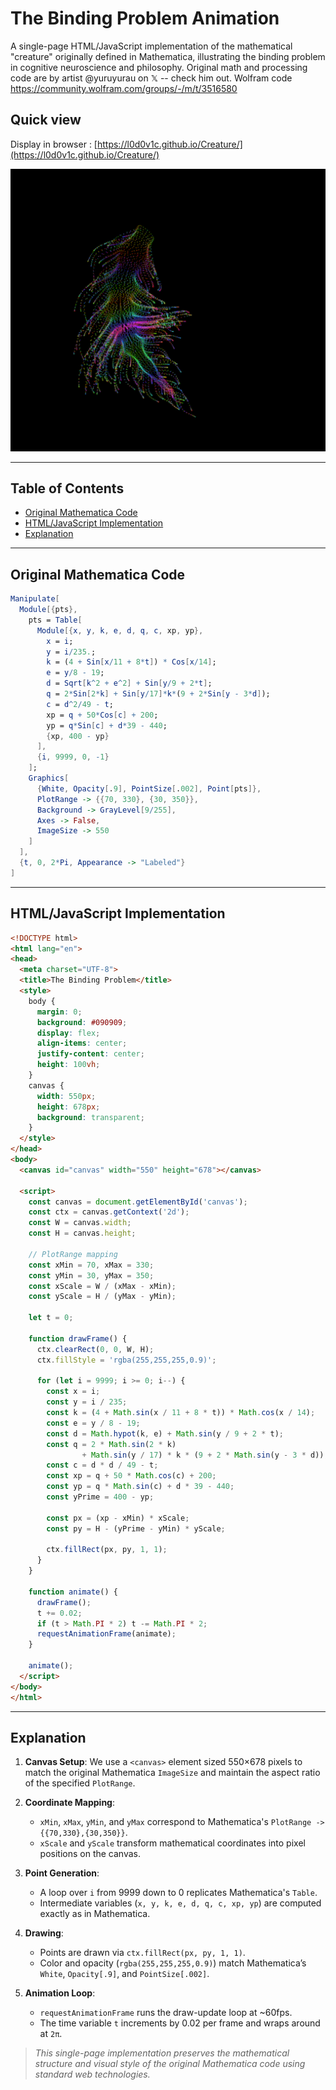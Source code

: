 # The Binding Problem Animation

A single-page HTML/JavaScript implementation of the mathematical "creature" originally defined in Mathematica, illustrating the binding problem in cognitive neuroscience and philosophy. Original math and processing code are by artist @yuruyurau on 𝕏 -- check him out. Wolfram code https://community.wolfram.com/groups/-/m/t/3516580



## Quick view

Display in browser : [https://l0d0v1c.github.io/Creature/](https://l0d0v1c.github.io/Creature/)





![](anim.gif)

---

## Table of Contents

- [Original Mathematica Code](#original-mathematica-code)
- [HTML/JavaScript Implementation](#htmljavascript-implementation)
- [Explanation](#explanation)

---

## Original Mathematica Code

```mathematica
Manipulate[
  Module[{pts},
    pts = Table[
      Module[{x, y, k, e, d, q, c, xp, yp},
        x = i;
        y = i/235.;
        k = (4 + Sin[x/11 + 8*t]) * Cos[x/14];
        e = y/8 - 19;
        d = Sqrt[k^2 + e^2] + Sin[y/9 + 2*t];
        q = 2*Sin[2*k] + Sin[y/17]*k*(9 + 2*Sin[y - 3*d]);
        c = d^2/49 - t;
        xp = q + 50*Cos[c] + 200;
        yp = q*Sin[c] + d*39 - 440;
        {xp, 400 - yp}
      ],
      {i, 9999, 0, -1}
    ];
    Graphics[
      {White, Opacity[.9], PointSize[.002], Point[pts]},
      PlotRange -> {{70, 330}, {30, 350}},
      Background -> GrayLevel[9/255],
      Axes -> False,
      ImageSize -> 550
    ]
  ],
  {t, 0, 2*Pi, Appearance -> "Labeled"}
]
```

---

## HTML/JavaScript Implementation

```html
<!DOCTYPE html>
<html lang="en">
<head>
  <meta charset="UTF-8">
  <title>The Binding Problem</title>
  <style>
    body {
      margin: 0;
      background: #090909;
      display: flex;
      align-items: center;
      justify-content: center;
      height: 100vh;
    }
    canvas {
      width: 550px;
      height: 678px;
      background: transparent;
    }
  </style>
</head>
<body>
  <canvas id="canvas" width="550" height="678"></canvas>

  <script>
    const canvas = document.getElementById('canvas');
    const ctx = canvas.getContext('2d');
    const W = canvas.width;
    const H = canvas.height;

    // PlotRange mapping
    const xMin = 70, xMax = 330;
    const yMin = 30, yMax = 350;
    const xScale = W / (xMax - xMin);
    const yScale = H / (yMax - yMin);

    let t = 0;

    function drawFrame() {
      ctx.clearRect(0, 0, W, H);
      ctx.fillStyle = 'rgba(255,255,255,0.9)';

      for (let i = 9999; i >= 0; i--) {
        const x = i;
        const y = i / 235;
        const k = (4 + Math.sin(x / 11 + 8 * t)) * Math.cos(x / 14);
        const e = y / 8 - 19;
        const d = Math.hypot(k, e) + Math.sin(y / 9 + 2 * t);
        const q = 2 * Math.sin(2 * k)
                + Math.sin(y / 17) * k * (9 + 2 * Math.sin(y - 3 * d));
        const c = d * d / 49 - t;
        const xp = q + 50 * Math.cos(c) + 200;
        const yp = q * Math.sin(c) + d * 39 - 440;
        const yPrime = 400 - yp;

        const px = (xp - xMin) * xScale;
        const py = H - (yPrime - yMin) * yScale;

        ctx.fillRect(px, py, 1, 1);
      }
    }

    function animate() {
      drawFrame();
      t += 0.02;
      if (t > Math.PI * 2) t -= Math.PI * 2;
      requestAnimationFrame(animate);
    }

    animate();
  </script>
</body>
</html>
```

---

## Explanation

1. **Canvas Setup**: We use a `<canvas>` element sized 550×678 pixels to match the original Mathematica `ImageSize` and maintain the aspect ratio of the specified `PlotRange`.

2. **Coordinate Mapping**:

   - `xMin`, `xMax`, `yMin`, and `yMax` correspond to Mathematica's `PlotRange -> {{70,330},{30,350}}`.
   - `xScale` and `yScale` transform mathematical coordinates into pixel positions on the canvas.

3. **Point Generation**:

   - A loop over `i` from 9999 down to 0 replicates Mathematica's `Table`.
   - Intermediate variables (`x, y, k, e, d, q, c, xp, yp`) are computed exactly as in Mathematica.

4. **Drawing**:

   - Points are drawn via `ctx.fillRect(px, py, 1, 1)`.
   - Color and opacity (`rgba(255,255,255,0.9)`) match Mathematica’s `White`, `Opacity[.9]`, and `PointSize[.002]`.

5. **Animation Loop**:

   - `requestAnimationFrame` runs the draw-update loop at \~60fps.
   - The time variable `t` increments by 0.02 per frame and wraps around at `2π`.

> *This single-page implementation preserves the mathematical structure and visual style of the original Mathematica code using standard web technologies.*

